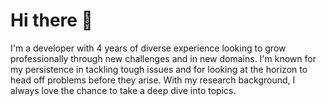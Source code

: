 # Hi there 👋

I'm a developer with 4 years of diverse experience looking to grow professionally through new challenges and in new domains. I'm known for my persistence in tackling tough issues and for looking at the horizon to head off problems before they arise. With my research background, I always love the chance to take a deep dive into topics. 
